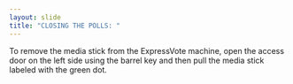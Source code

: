 ```yaml
---
layout: slide
title: "CLOSING THE POLLS: "
---
```


To remove the media stick from the ExpressVote machine, open the access door on the left side using the barrel key and then pull the media stick labeled with the green dot.
